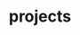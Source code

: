 ---
classes: wide
layout: posts
permalink: /projects/
title: "projects"
author_profile: true
# header:
#   image: "/images/projects.png"
#   caption: "Photo credit: [**BongVideos Production** from Pexels](https://www.pexels.com/@bongvideos-production-1310991)"
---